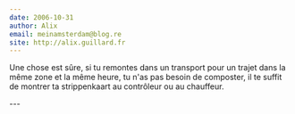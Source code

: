 ```yaml
---
date: 2006-10-31
author: Alix
email: meinamsterdam@blog.re
site: http://alix.guillard.fr
---
```


<p>
Une chose est sûre, si tu remontes dans un transport pour un trajet dans la même zone et la même heure, tu n'as pas besoin de composter, il te suffit de montrer ta strippenkaart au contrôleur ou au chauffeur.
</p>
---